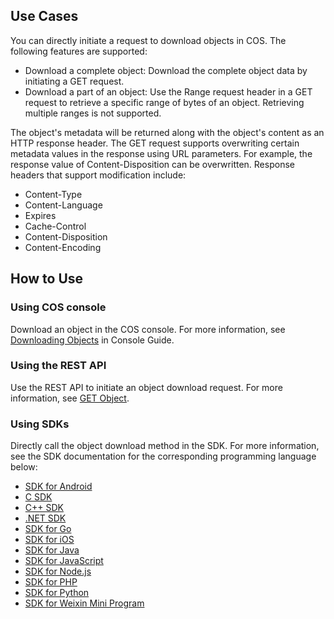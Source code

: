 ## Use Cases

You can directly initiate a request to download objects in COS. The following features are supported:

- Download a complete object: Download the complete object data by initiating a GET request.
- Download a part of an object: Use the Range request header in a GET request to retrieve a specific range of bytes of an object. Retrieving multiple ranges is not supported.

The object's metadata will be returned along with the object's content as an HTTP response header. The GET request supports overwriting certain metadata values in the response using URL parameters.
For example, the response value of Content-Disposition can be overwritten. Response headers that support modification include:
- Content-Type
- Content-Language
- Expires
- Cache-Control
- Content-Disposition
- Content-Encoding

## How to Use

### Using COS console

Download an object in the COS console. For more information, see [Downloading Objects](https://intl.cloud.tencent.com/document/product/436/13322) in Console Guide.

### Using the REST API

Use the REST API to initiate an object download request. For more information, see [GET Object](https://intl.cloud.tencent.com/document/product/436/7753).

### Using SDKs

Directly call the object download method in the SDK. For more information, see the SDK documentation for the corresponding programming language below:

- [SDK for Android](https://intl.cloud.tencent.com/document/product/436/37675)
- [C SDK](https://intl.cloud.tencent.com/document/product/436/44873)
- [C++ SDK](https://intl.cloud.tencent.com/document/product/436/31522)
- [.NET SDK](https://intl.cloud.tencent.com/document/product/436/30594)
- [SDK for Go](https://intl.cloud.tencent.com/document/product/436/44065)
- [SDK for iOS](https://intl.cloud.tencent.com/document/product/436/37684)
- [SDK for Java](https://intl.cloud.tencent.com/document/product/436/44016)
- [SDK for JavaScript](https://intl.cloud.tencent.com/document/product/436/43862)
- [SDK for Node.js](https://intl.cloud.tencent.com/document/product/436/43872)
- [SDK for PHP](https://intl.cloud.tencent.com/document/product/436/45499)
- [SDK for Python](https://intl.cloud.tencent.com/document/product/436/46469)
- [SDK for Weixin Mini Program](https://intl.cloud.tencent.com/document/product/436/43882)

